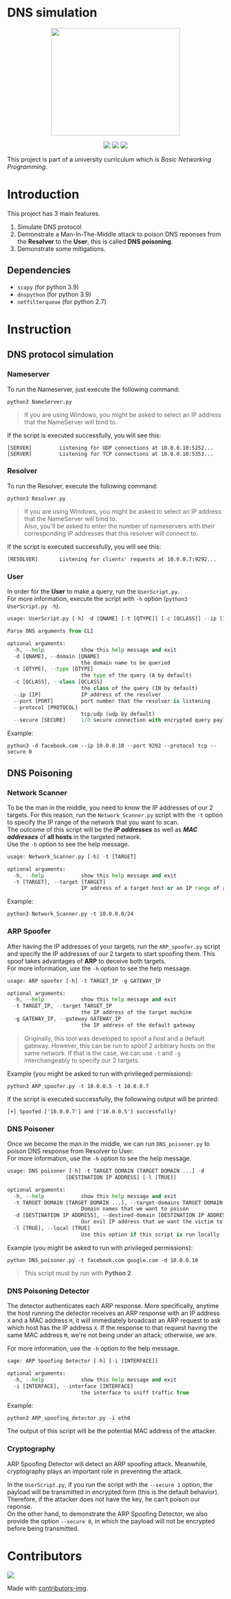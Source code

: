 # DNS simulation
<a href="https://www.uit.edu.vn/">
<p align="center">
  <img width="300" height="250" src="https://user-images.githubusercontent.com/44528004/122157620-5b2c2200-ce95-11eb-9b6c-8df62f5d282a.png">
</p>
</a>

<p align="center">
  <img src="https://github.com/datthinh1801/NT106.DNS-simulation/actions/workflows/python-dependencies.yml/badge.svg">
  <img src="https://github.com/datthinh1801/NT106.DNS-simulation/actions/workflows/flake8.yml/badge.svg">
  <img src="https://github.com/datthinh1801/NT106.DNS-simulation/actions/workflows/pytest.yml/badge.svg">
</p>

This project is part of a university curriculum which is *Basic Networking Programming*.  

# Introduction
This project has 3 main features.  
1. Simulate DNS protocol  
2. Demonstrate a Man-In-The-Middle attack to poison DNS reponses from the **Resolver** to the **User**, this is called **DNS poisoning**.
3. Demonstrate some mitigations.

## Dependencies
- `scapy` (for python 3.9)
- `dnspython` (for python 3.9)
- `netfilterqueue` (for python 2.7)

# Instruction
## DNS protocol simulation
### Nameserver
To run the Nameserver, just execute the following command:  
```
python3 NameServer.py
```  
> If you are using Windows, you might be asked to select an IP address that the NameServer will bind to.  

If the script is executed successfully, you will see this:  
```
[SERVER]         Listening for UDP connections at 10.0.0.10:5252...
[SERVER]         Listening for TCP connections at 10.0.0.10:5353...
```

### Resolver
To run the Resolver, execute the following command:
```
python3 Resolver.py
```  
> If you are using Windows, you might be asked to select an IP address that the NameServer will bind to.  
> Also, you'll be asked to enter the number of nameservers with their corresponding IP addresses that this resolver will connect to.  

If the script is executed successfully, you will see this:  
```
[RESOLVER]       Listening for clients' requests at 10.0.0.7:9292...
```

### User
In order for the **User** to make a query, run the `UserScript.py`.  
For more information, execute the script with `-h` option (`python3 UserScript.py -h`).  
```python
usage: UserScript.py [-h] -d [QNAME] [-t [QTYPE]] [-c [QCLASS]] --ip [IP] --port [PORT] [--protocol [PROTOCOL]] [--secure [SECURE]]

Parse DNS arguments from CLI

optional arguments:
  -h, --help            show this help message and exit
  -d [QNAME], --domain [QNAME]
                        the domain name to be queried
  -t [QTYPE], --type [QTYPE]
                        the type of the query (A by default)
  -c [QCLASS], --class [QCLASS]
                        the class of the query (IN by default)
  --ip [IP]             IP address of the resolver
  --port [PORT]         port number that the resolver is listening
  --protocol [PROTOCOL]
                        tcp/udp (udp by default)
  --secure [SECURE]     1/0 secure connection with encrypted query payload (encrypted by default)
```  

Example:  
```
python3 -d facebook.com --ip 10.0.0.10 --port 9292 --protocol tcp --secure 0
```

## DNS Poisoning
### Network Scanner
To be the man in the middle, you need to know the IP addresses of our 2 targets. For this reason, run the `Network_Scanner.py` script with the `-t` option to specify the IP range of the network that you want to scan.  
The outcome of this script will be the ***IP addresses*** as well as ***MAC addresses*** of **all hosts** in the targeted network.  
Use the `-h` option to see the help message.
```python
usage: Network_Scanner.py [-h] -t [TARGET]

optional arguments:
  -h, --help            show this help message and exit
  -t [TARGET], --target [TARGET]
                        IP address of a target host or an IP range of a target network
```  
Example:  
```
python3 Network_Scanner.py -t 10.0.0.0/24
```  

### ARP Spoofer
After having the IP addresses of your targets, run the `ARP_spoofer.py` script and specify the IP addresses of our 2 targets to start spoofing them. This spoof takes advantages of **ARP** to deceive both targets.  
For more information, use the `-h` option to see the help message.
```python
usage: ARP spoofer [-h] -t TARGET_IP -g GATEWAY_IP

optional arguments:
  -h, --help            show this help message and exit
  -t TARGET_IP, --target TARGET_IP
                        the IP address of the target machine
  -g GATEWAY_IP, --gateway GATEWAY_IP
                        the IP address of the default gateway
```  
> Originally, this tool was developed to spoof a host and a default gateway. However, this can be run to spoof 2 arbitrary hosts on the same network. If that is the case, we can use `-t` and `-g` interchangeably to specify our 2 targets.  

Example (you might be asked to run with privileged permissions):  
```
python3 ARP_spoofer.py -t 10.0.0.5 -t 10.0.0.7
```  

If the script is executed successfully, the followwing output will be printed:  
```
[+] Spoofed ['10.0.0.7'] and ['10.0.0.5'] successfully!
```

### DNS Poisoner
Once we become the man in the middle, we can run `DNS_poisoner.py` to poison DNS response from Resolver to User.  
For more information, use the `-h` option to see the help message.
```python
usage: DNS poisoner [-h] -t TARGET DOMAIN [TARGET DOMAIN ...] -d
                   [DESTINATION IP ADDRESS] [-l [TRUE]]

optional arguments:
  -h, --help            show this help message and exit
  -t TARGET DOMAIN [TARGET DOMAIN ...], --target-domains TARGET DOMAIN [TARGET DOMAIN ...]
                        Domain names that we want to poison
  -d [DESTINATION IP ADDRESS], --destined-domain [DESTINATION IP ADDRESS]
                        Our evil IP address that we want the victim to reach
  -l [TRUE], --local [TRUE]
                        Use this option if this script is run locally
```  

Example (you might be asked to run with privileged permissions):
```
python DNS_poisoner.py -t facebook.com google.com -d 10.0.0.10
```  
> This script must by run with **Python 2**.

### DNS Poisoning Detector
The detector authenticates each ARP response. More specifically, anytime the host running the detector receives an ARP response with an IP address `X` and a MAC address `M`, it will immediately broadcast an ARP request to ask which host has the IP address `X`. If the response to that request having the same MAC address `M`, we're not being under an attack; otherwise, we are.  

For more information, use the `-h` option to the help message.  
```python
sage: ARP Spoofing Detector [-h] [-i [INTERFACE]]

optional arguments:
  -h, --help            show this help message and exit
  -i [INTERFACE], --interface [INTERFACE]
                        the interface to sniff traffic from
```  

Example:  
```
python3 ARP_spoofing_detector.py -i eth0
```  

The output of this script will be the potential MAC address of the attacker.  

### Cryptography
ARP Spoofing Detector will detect an ARP spoofing attack. Meanwhile, cryptography plays an important role in preventing the attack.  

In the `UserScript.py`, if you run the script with the `--secure 1` option, the payload will be transmitted in encrypted form (this is the default behavior). Therefore, if the attacker does not have the key, he can't poison our reponse.  
On the other hand, to demonstrate the ARP Spoofing Detector, we also provide the option `--secure 0`, in which the payload will not be encrypted before being transmitted.

# Contributors
<a href="https://github.com/datthinh1801/NT106.DNS-simulation/graphs/contributors">
  <img src="https://contrib.rocks/image?repo=datthinh1801/NT106.DNS-simulation" />
</a>

Made with [contributors-img](https://contrib.rocks).

